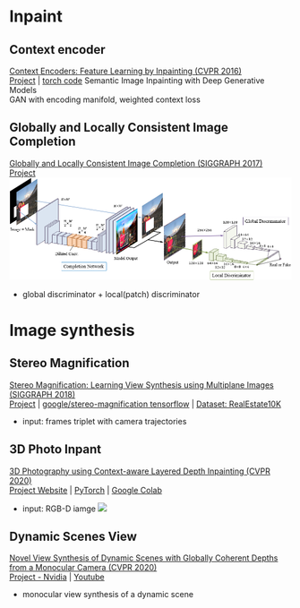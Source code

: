 # Inpaint
## Context encoder
[Context Encoders: Feature Learning by Inpainting (CVPR 2016)](https://arxiv.org/abs/1604.07379)  
[Project](https://people.eecs.berkeley.edu/~pathak/context_encoder/) | [torch code](https://github.com/pathak22/context-encoder)
Semantic Image Inpainting with Deep Generative Models  
GAN with encoding manifold, weighted context loss
## Globally and Locally Consistent Image Completion
[Globally and Locally Consistent Image Completion (SIGGRAPH 2017)](http://iizuka.cs.tsukuba.ac.jp/projects/completion/data/completion_sig2017.pdf)  
[Project](http://iizuka.cs.tsukuba.ac.jp/projects/completion/en/)  
![](img/completion_model.png)
* global discriminator + local(patch) discriminator

# Image synthesis
## Stereo Magnification
[Stereo Magnification: Learning View Synthesis using Multiplane Images (SIGGRAPH 2018)](http://people.eecs.berkeley.edu/~tinghuiz/papers/siggraph18_mpi_lowres.pdf)  
[Project](https://people.eecs.berkeley.edu/~tinghuiz/projects/mpi/) | [google/stereo-magnification tensorflow](https://github.com/google/stereo-magnification) | [Dataset: RealEstate10K](https://google.github.io/realestate10k/)
* input: frames triplet with camera trajectories

## 3D Photo Inpant
[3D Photography using Context-aware Layered Depth Inpainting (CVPR 2020)](https://arxiv.org/abs/2004.04727)  
[Project Website](https://shihmengli.github.io/3D-Photo-Inpainting/) | [PyTorch](https://github.com/vt-vl-lab/3d-photo-inpainting) | [Google Colab](https://colab.research.google.com/drive/1706ToQrkIZshRSJSHvZ1RuCiM__YX3Bz)  
* input: RGB-D iamge
![](https://camo.githubusercontent.com/8dd5b529c99cdfcedd043c8239b68c4d7a23a148/68747470733a2f2f66696c65626f782e6563652e76742e6564752f7e6a626875616e672f70726f6a6563742f334450686f746f2f334450686f746f5f7465617365722e6a7067)

## Dynamic Scenes View
[Novel View Synthesis of Dynamic Scenes with Globally Coherent Depths from a Monocular Camera (CVPR 2020)](http://openaccess.thecvf.com/content_CVPR_2020/html/Yoon_Novel_View_Synthesis_of_Dynamic_Scenes_With_Globally_Coherent_Depths_CVPR_2020_paper.html)  
[Project - Nvidia](https://research.nvidia.com/publication/2020-06_Dynamic-Scene-View) | [Youtube](https://www.youtube.com/watch?v=S8_0V3fZIes)
* monocular view synthesis of a dynamic scene
